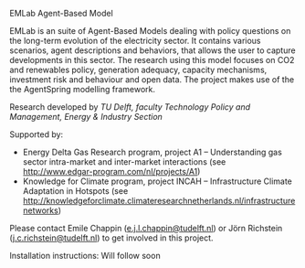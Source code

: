EMLab Agent-Based Model

EMLab is an suite of Agent-Based Models dealing with policy questions on the long-term evolution of the electricity sector. It contains various scenarios, agent descriptions and behaviors, that allows the user to capture developments in this sector. The research using this model focuses on CO2 and renewables policy, generation adequacy, capacity mechanisms, investment risk and behaviour and open data. The project makes use of the the AgentSpring modelling framework.

Research developed by *TU Delft, faculty Technology Policy and Management, Energy & Industry Section*


Supported by:
* Energy Delta Gas Research program, project A1 – Understanding gas sector intra-market and inter-market interactions (see http://www.edgar-program.com/nl/projects/A1)
* Knowledge for Climate program, project INCAH – Infrastructure Climate Adaptation in Hotspots (see http://knowledgeforclimate.climateresearchnetherlands.nl/infrastructurenetworks)


Please contact Emile Chappin (e.j.l.chappin@tudelft.nl) or Jörn Richstein (j.c.richstein@tudelft.nl) to get involved in this project.

Installation instructions:
Will follow soon
